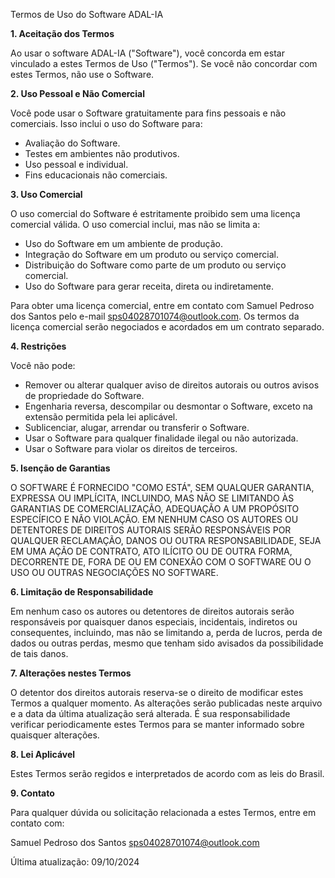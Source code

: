 Termos de Uso do Software ADAL-IA

**1. Aceitação dos Termos**

Ao usar o software ADAL-IA ("Software"), você concorda em estar vinculado a estes Termos de Uso ("Termos"). Se você não concordar com estes Termos, não use o Software.

**2. Uso Pessoal e Não Comercial**

Você pode usar o Software gratuitamente para fins pessoais e não comerciais. Isso inclui o uso do Software para:

* Avaliação do Software.
* Testes em ambientes não produtivos.
* Uso pessoal e individual.
* Fins educacionais não comerciais.

**3. Uso Comercial**

O uso comercial do Software é estritamente proibido sem uma licença comercial válida. O uso comercial inclui, mas não se limita a:

* Uso do Software em um ambiente de produção.
* Integração do Software em um produto ou serviço comercial.
* Distribuição do Software como parte de um produto ou serviço comercial.
* Uso do Software para gerar receita, direta ou indiretamente.

Para obter uma licença comercial, entre em contato com Samuel Pedroso dos Santos pelo e-mail sps04028701074@outlook.com. Os termos da licença comercial serão negociados e acordados em um contrato separado.


**4. Restrições**

Você não pode:

* Remover ou alterar qualquer aviso de direitos autorais ou outros avisos de propriedade do Software.
* Engenharia reversa, descompilar ou desmontar o Software, exceto na extensão permitida pela lei aplicável.
* Sublicenciar, alugar, arrendar ou transferir o Software.
* Usar o Software para qualquer finalidade ilegal ou não autorizada.
* Usar o Software para violar os direitos de terceiros.


**5. Isenção de Garantias**

O SOFTWARE É FORNECIDO "COMO ESTÁ", SEM QUALQUER GARANTIA, EXPRESSA OU IMPLÍCITA, INCLUINDO, MAS NÃO SE LIMITANDO ÀS GARANTIAS DE COMERCIALIZAÇÃO, ADEQUAÇÃO A UM PROPÓSITO ESPECÍFICO E NÃO VIOLAÇÃO. EM NENHUM CASO OS AUTORES OU DETENTORES DE DIREITOS AUTORAIS SERÃO RESPONSÁVEIS POR QUALQUER RECLAMAÇÃO, DANOS OU OUTRA RESPONSABILIDADE, SEJA EM UMA AÇÃO DE CONTRATO, ATO ILÍCITO OU DE OUTRA FORMA, DECORRENTE DE, FORA DE OU EM CONEXÃO COM O SOFTWARE OU O USO OU OUTRAS NEGOCIAÇÕES NO SOFTWARE.

**6. Limitação de Responsabilidade**

Em nenhum caso os autores ou detentores de direitos autorais serão responsáveis por quaisquer danos especiais, incidentais, indiretos ou consequentes, incluindo, mas não se limitando a, perda de lucros, perda de dados ou outras perdas, mesmo que tenham sido avisados da possibilidade de tais danos.

**7. Alterações nestes Termos**

O detentor dos direitos autorais reserva-se o direito de modificar estes Termos a qualquer momento. As alterações serão publicadas neste arquivo e a data da última atualização será alterada. É sua responsabilidade verificar periodicamente estes Termos para se manter informado sobre quaisquer alterações.

**8. Lei Aplicável**

Estes Termos serão regidos e interpretados de acordo com as leis do Brasil.

**9. Contato**

Para qualquer dúvida ou solicitação relacionada a estes Termos, entre em contato com:

Samuel Pedroso dos Santos
sps04028701074@outlook.com


Última atualização: 09/10/2024